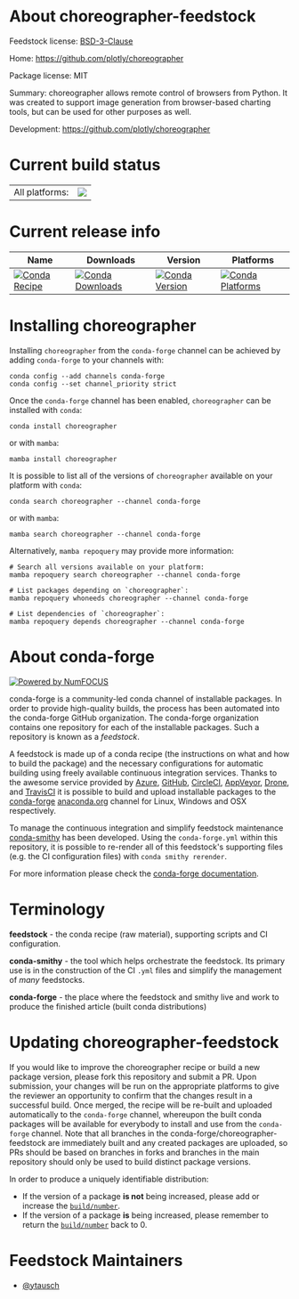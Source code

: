 About choreographer-feedstock
=============================

Feedstock license: [BSD-3-Clause](https://github.com/conda-forge/choreographer-feedstock/blob/main/LICENSE.txt)

Home: https://github.com/plotly/choreographer

Package license: MIT

Summary: choreographer allows remote control of browsers from Python.
It was created to support image generation from browser-based charting tools, but can be used for other purposes as well.

Development: https://github.com/plotly/choreographer

Current build status
====================


<table><tr><td>All platforms:</td>
    <td>
      <a href="https://dev.azure.com/conda-forge/feedstock-builds/_build/latest?definitionId=26133&branchName=main">
        <img src="https://dev.azure.com/conda-forge/feedstock-builds/_apis/build/status/choreographer-feedstock?branchName=main">
      </a>
    </td>
  </tr>
</table>

Current release info
====================

| Name | Downloads | Version | Platforms |
| --- | --- | --- | --- |
| [![Conda Recipe](https://img.shields.io/badge/recipe-choreographer-green.svg)](https://anaconda.org/conda-forge/choreographer) | [![Conda Downloads](https://img.shields.io/conda/dn/conda-forge/choreographer.svg)](https://anaconda.org/conda-forge/choreographer) | [![Conda Version](https://img.shields.io/conda/vn/conda-forge/choreographer.svg)](https://anaconda.org/conda-forge/choreographer) | [![Conda Platforms](https://img.shields.io/conda/pn/conda-forge/choreographer.svg)](https://anaconda.org/conda-forge/choreographer) |

Installing choreographer
========================

Installing `choreographer` from the `conda-forge` channel can be achieved by adding `conda-forge` to your channels with:

```
conda config --add channels conda-forge
conda config --set channel_priority strict
```

Once the `conda-forge` channel has been enabled, `choreographer` can be installed with `conda`:

```
conda install choreographer
```

or with `mamba`:

```
mamba install choreographer
```

It is possible to list all of the versions of `choreographer` available on your platform with `conda`:

```
conda search choreographer --channel conda-forge
```

or with `mamba`:

```
mamba search choreographer --channel conda-forge
```

Alternatively, `mamba repoquery` may provide more information:

```
# Search all versions available on your platform:
mamba repoquery search choreographer --channel conda-forge

# List packages depending on `choreographer`:
mamba repoquery whoneeds choreographer --channel conda-forge

# List dependencies of `choreographer`:
mamba repoquery depends choreographer --channel conda-forge
```


About conda-forge
=================

[![Powered by
NumFOCUS](https://img.shields.io/badge/powered%20by-NumFOCUS-orange.svg?style=flat&colorA=E1523D&colorB=007D8A)](https://numfocus.org)

conda-forge is a community-led conda channel of installable packages.
In order to provide high-quality builds, the process has been automated into the
conda-forge GitHub organization. The conda-forge organization contains one repository
for each of the installable packages. Such a repository is known as a *feedstock*.

A feedstock is made up of a conda recipe (the instructions on what and how to build
the package) and the necessary configurations for automatic building using freely
available continuous integration services. Thanks to the awesome service provided by
[Azure](https://azure.microsoft.com/en-us/services/devops/), [GitHub](https://github.com/),
[CircleCI](https://circleci.com/), [AppVeyor](https://www.appveyor.com/),
[Drone](https://cloud.drone.io/welcome), and [TravisCI](https://travis-ci.com/)
it is possible to build and upload installable packages to the
[conda-forge](https://anaconda.org/conda-forge) [anaconda.org](https://anaconda.org/)
channel for Linux, Windows and OSX respectively.

To manage the continuous integration and simplify feedstock maintenance
[conda-smithy](https://github.com/conda-forge/conda-smithy) has been developed.
Using the ``conda-forge.yml`` within this repository, it is possible to re-render all of
this feedstock's supporting files (e.g. the CI configuration files) with ``conda smithy rerender``.

For more information please check the [conda-forge documentation](https://conda-forge.org/docs/).

Terminology
===========

**feedstock** - the conda recipe (raw material), supporting scripts and CI configuration.

**conda-smithy** - the tool which helps orchestrate the feedstock.
                   Its primary use is in the construction of the CI ``.yml`` files
                   and simplify the management of *many* feedstocks.

**conda-forge** - the place where the feedstock and smithy live and work to
                  produce the finished article (built conda distributions)


Updating choreographer-feedstock
================================

If you would like to improve the choreographer recipe or build a new
package version, please fork this repository and submit a PR. Upon submission,
your changes will be run on the appropriate platforms to give the reviewer an
opportunity to confirm that the changes result in a successful build. Once
merged, the recipe will be re-built and uploaded automatically to the
`conda-forge` channel, whereupon the built conda packages will be available for
everybody to install and use from the `conda-forge` channel.
Note that all branches in the conda-forge/choreographer-feedstock are
immediately built and any created packages are uploaded, so PRs should be based
on branches in forks and branches in the main repository should only be used to
build distinct package versions.

In order to produce a uniquely identifiable distribution:
 * If the version of a package **is not** being increased, please add or increase
   the [``build/number``](https://docs.conda.io/projects/conda-build/en/latest/resources/define-metadata.html#build-number-and-string).
 * If the version of a package **is** being increased, please remember to return
   the [``build/number``](https://docs.conda.io/projects/conda-build/en/latest/resources/define-metadata.html#build-number-and-string)
   back to 0.

Feedstock Maintainers
=====================

* [@ytausch](https://github.com/ytausch/)

